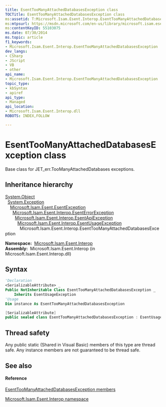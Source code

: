 ```yaml
---
title: EsentTooManyAttachedDatabasesException class
TOCTitle: EsentTooManyAttachedDatabasesException class
ms:assetid: T:Microsoft.Isam.Esent.Interop.EsentTooManyAttachedDatabasesException
ms:mtpsurl: https://msdn.microsoft.com/en-us/library/microsoft.isam.esent.interop.esenttoomanyattacheddatabasesexception(v=EXCHG.10)
ms:contentKeyID: 55103075
ms.date: 07/30/2014
ms.topic: article
f1_keywords:
- Microsoft.Isam.Esent.Interop.EsentTooManyAttachedDatabasesException
dev_langs:
- CSharp
- JScript
- VB
- other
api_name: 
- Microsoft.Isam.Esent.Interop.EsentTooManyAttachedDatabasesException
topic_type: 
- kbSyntax
- apiref
api_type: 
- Managed
api_location: 
- Microsoft.Isam.Esent.Interop.dll
ROBOTS: INDEX,FOLLOW

---
```


# EsentTooManyAttachedDatabasesException class

Base class for JET_err.TooManyAttachedDatabases exceptions.

## Inheritance hierarchy

[System.Object](https://docs.microsoft.com/dotnet/api/system.object?redirectedfrom=MSDN)  
  [System.Exception](https://docs.microsoft.com/dotnet/api/system.exception?redirectedfrom=MSDN)  
    [Microsoft.Isam.Esent.EsentException](dn292088\(v=exchg.10\).md)  
      [Microsoft.Isam.Esent.Interop.EsentErrorException](dn274314\(v=exchg.10\).md)  
        [Microsoft.Isam.Esent.Interop.EsentApiException](dn334231\(v=exchg.10\).md)  
          [Microsoft.Isam.Esent.Interop.EsentUsageException](dn350849\(v=exchg.10\).md)  
            Microsoft.Isam.Esent.Interop.EsentTooManyAttachedDatabasesException  

**Namespace:**  [Microsoft.Isam.Esent.Interop](hh596136\(v=exchg.10\).md)  
**Assembly:**  Microsoft.Isam.Esent.Interop (in Microsoft.Isam.Esent.Interop.dll)

## Syntax

``` vb
'Declaration
<SerializableAttribute> _
Public NotInheritable Class EsentTooManyAttachedDatabasesException _
    Inherits EsentUsageException
'Usage
Dim instance As EsentTooManyAttachedDatabasesException
```

``` csharp
[SerializableAttribute]
public sealed class EsentTooManyAttachedDatabasesException : EsentUsageException
```

## Thread safety

Any public static (Shared in Visual Basic) members of this type are thread safe. Any instance members are not guaranteed to be thread safe.

## See also

#### Reference

[EsentTooManyAttachedDatabasesException members](dn334987\(v=exchg.10\).md)

[Microsoft.Isam.Esent.Interop namespace](hh596136\(v=exchg.10\).md)

